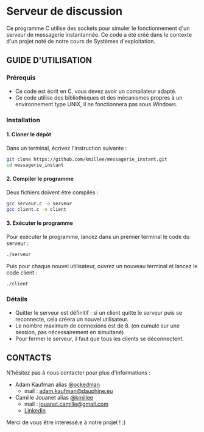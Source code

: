 # Serveur de discussion
Ce programme C utilise des sockets pour simuler le fonctionnement d'un serveur de messagerie instantannée. 
Ce code a été créé dans le contexte d'un projet noté de notre cours de Systèmes d'exploitation.

## GUIDE D'UTILISATION

### Prérequis
* Ce code est écrit en C, vous devez avoir un compilateur adapté.
* Ce code utilise des bibliothèques et des mécanismes propres à un environnement type UNIX, il ne fonctionnera pas sous Windows.

### Installation

#### 1. Cloner le dépôt
Dans un terminal, écrivez l'instruction suivante :
```sh
git clone https://github.com/kmillee/messagerie_instant.git 
cd messagerie_instant
```
#### 2. Compiler le programme
Deux fichiers doivent être compilés :
```sh
gcc serveur.c -o serveur
gcc client.c -o client
```
#### 3. Exécuter le programme
Pour exécuter le programme, lancez dans un premier terminal le code du serveur :
```sh
./serveur
```
Puis pour chaque nouvel utilisateur, ouvrez un nouveau terminal et lancez le code client :
```sh
./client
```
### Détails
* Quitter le serveur est définitif : si un client quitte le serveur puis se reconnecte, cela créera un nouvel utilisateur.
* Le nombre maximum de connexions est de 8. (en cumulé sur une session, pas nécessairement en simultané)
* Pour fermer le serveur, il faut que tous les clients se déconnectent.

## CONTACTS
N'hésitez pas à nous contacter pour plus d'informations :
* Adam Kaufman alias [@ockedman](https://github.com/ockedman)
  * mail : adam.kaufman@dauphine.eu
* Camille Jouanet alias [@kmillee](https://github.com/kmillee)
  * mail : jouanet.camille@gmail.com
  * [Linkedin](https://fr.linkedin.com/in/camillejouanet)

Merci de vous être interessé.e à notre projet ! :)
